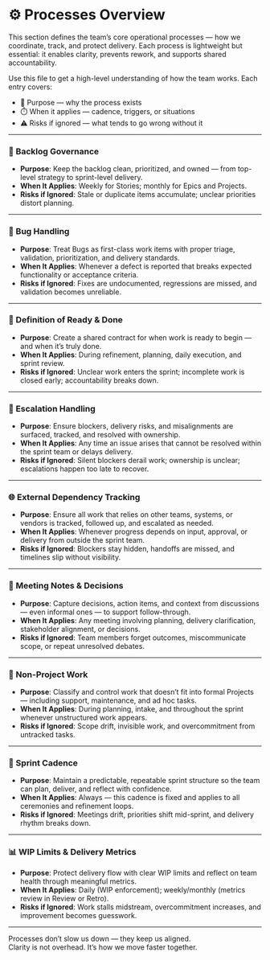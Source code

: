 # ⚙️ Processes Overview

This section defines the team’s core operational processes — how we coordinate, track, and protect delivery. Each process is lightweight but essential: it enables clarity, prevents rework, and supports shared accountability.

Use this file to get a high-level understanding of how the team works. Each entry covers:

- 📌 Purpose — why the process exists
- ⏱️ When it applies — cadence, triggers, or situations
- ⚠️ Risks if ignored — what tends to go wrong without it

---

### 📂 Backlog Governance

- **Purpose**: Keep the backlog clean, prioritized, and owned — from top-level strategy to sprint-level delivery.
- **When It Applies**: Weekly for Stories; monthly for Epics and Projects.
- **Risks if Ignored**: Stale or duplicate items accumulate; unclear priorities distort planning.

---

### 🐞 Bug Handling

- **Purpose**: Treat Bugs as first-class work items with proper triage, validation, prioritization, and delivery standards.
- **When It Applies**: Whenever a defect is reported that breaks expected functionality or acceptance criteria.
- **Risks if Ignored**: Fixes are undocumented, regressions are missed, and validation becomes unreliable.

---

### 📌 Definition of Ready & Done

- **Purpose**: Create a shared contract for when work is ready to begin — and when it’s truly done.
- **When It Applies**: During refinement, planning, daily execution, and sprint review.
- **Risks if Ignored**: Unclear work enters the sprint; incomplete work is closed early; accountability breaks down.

---

### 🚦 Escalation Handling

- **Purpose**: Ensure blockers, delivery risks, and misalignments are surfaced, tracked, and resolved with ownership.
- **When It Applies**: Any time an issue arises that cannot be resolved within the sprint team or delays delivery.
- **Risks if Ignored**: Silent blockers derail work; ownership is unclear; escalations happen too late to recover.

---

### 🌐 External Dependency Tracking

- **Purpose**: Ensure all work that relies on other teams, systems, or vendors is tracked, followed up, and escalated as needed.
- **When It Applies**: Whenever progress depends on input, approval, or delivery from outside the sprint team.
- **Risks if Ignored**: Blockers stay hidden, handoffs are missed, and timelines slip without visibility.

---

### 📝 Meeting Notes & Decisions

- **Purpose**: Capture decisions, action items, and context from discussions — even informal ones — to support follow-through.
- **When It Applies**: Any meeting involving planning, delivery clarification, stakeholder alignment, or decisions.
- **Risks if Ignored**: Team members forget outcomes, miscommunicate scope, or repeat unresolved debates.

---

### 🔄 Non-Project Work

- **Purpose**: Classify and control work that doesn’t fit into formal Projects — including support, maintenance, and ad hoc tasks.
- **When It Applies**: During planning, intake, and throughout the sprint whenever unstructured work appears.
- **Risks if Ignored**: Scope drift, invisible work, and overcommitment from untracked tasks.

---

### 📆 Sprint Cadence

- **Purpose**: Maintain a predictable, repeatable sprint structure so the team can plan, deliver, and reflect with confidence.
- **When It Applies**: Always — this cadence is fixed and applies to all ceremonies and refinement loops.
- **Risks if Ignored**: Meetings drift, priorities shift mid-sprint, and delivery rhythm breaks down.

---

### 📊 WIP Limits & Delivery Metrics

- **Purpose**: Protect delivery flow with clear WIP limits and reflect on team health through meaningful metrics.
- **When It Applies**: Daily (WIP enforcement); weekly/monthly (metrics review in Review or Retro).
- **Risks if Ignored**: Work stalls midstream, overcommitment increases, and improvement becomes guesswork.

---

Processes don’t slow us down — they keep us aligned.  
Clarity is not overhead. It’s how we move faster together.
